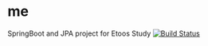 # me
SpringBoot and JPA project for Etoos Study [![Build Status](https://travis-ci.com/alalshow/me.svg?branch=master)](https://travis-ci.com/alalshow/me)
